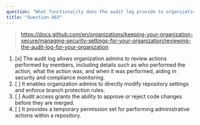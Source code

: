 ```yaml
---
question: "What functionality does the audit log provide to organization admins within a GitHub organization?"
title: "Question 063"
---
```


> https://docs.github.com/en/organizations/keeping-your-organization-secure/managing-security-settings-for-your-organization/reviewing-the-audit-log-for-your-organization
1. [x] The audit log allows organization admins to review actions performed by members, including details such as who performed the action, what the action was, and when it was performed, aiding in security and compliance monitoring.
1. [ ] It enables organization admins to directly modify repository settings and enforce branch protection rules.
1. [ ] Audit access grants the ability to approve or reject code changes before they are merged.
1. [ ] It provides a temporary permission set for performing administrative actions within a repository.
